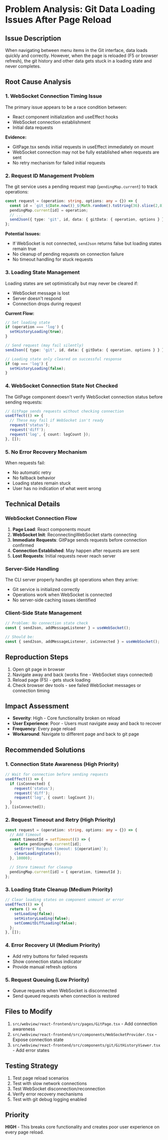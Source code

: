# Problem Analysis: Git Data Loading Issues After Page Reload

## Issue Description
When navigating between menu items in the Git interface, data loads quickly and correctly. However, when the page is reloaded (F5 or browser refresh), the git history and other data gets stuck in a loading state and never completes.

## Root Cause Analysis

### 1. **WebSocket Connection Timing Issue**
The primary issue appears to be a race condition between:
- React component initialization and useEffect hooks
- WebSocket connection establishment
- Initial data requests

**Evidence:**
- GitPage.tsx sends initial requests in useEffect immediately on mount
- WebSocket connection may not be fully established when requests are sent
- No retry mechanism for failed initial requests

### 2. **Request ID Management Problem**
The git service uses a pending request map (`pendingMap.current`) to track operations:

```typescript
const request = (operation: string, options: any = {}) => {
  const id = `git_${Date.now()}_${Math.random().toString(36).slice(2,8)}`;
  pendingMap.current[id] = operation;
  // ...
  sendJson({ type: 'git', id, data: { gitData: { operation, options } } });
};
```

**Potential Issues:**
- If WebSocket is not connected, `sendJson` returns false but loading states remain true
- No cleanup of pending requests on connection failure
- No timeout handling for stuck requests

### 3. **Loading State Management**
Loading states are set optimistically but may never be cleared if:
- WebSocket message is lost
- Server doesn't respond
- Connection drops during request

**Current Flow:**
```typescript
// Set loading state
if (operation === 'log') {
  setHistoryLoading(true);
}

// Send request (may fail silently)
sendJson({ type: 'git', id, data: { gitData: { operation, options } } });

// Loading state only cleared on successful response
if (op === 'log') {
  setHistoryLoading(false);
}
```

### 4. **WebSocket Connection State Not Checked**
The GitPage component doesn't verify WebSocket connection status before sending requests:

```typescript
// GitPage sends requests without checking connection
useEffect(() => {
  // These may fail if WebSocket isn't ready
  request('status');
  request('diff');
  request('log', { count: logCount });
}, []);
```

### 5. **No Error Recovery Mechanism**
When requests fail:
- No automatic retry
- No fallback behavior
- Loading states remain stuck
- User has no indication of what went wrong

## Technical Details

### WebSocket Connection Flow
1. **Page Load**: React components mount
2. **WebSocket Init**: ReconnectingWebSocket starts connecting
3. **Immediate Requests**: GitPage sends requests before connection confirmed
4. **Connection Established**: May happen after requests are sent
5. **Lost Requests**: Initial requests never reach server

### Server-Side Handling
The CLI server properly handles git operations when they arrive:
- Git service is initialized correctly
- Operations work when WebSocket is connected
- No server-side caching issues identified

### Client-Side State Management
```typescript
// Problem: No connection state check
const { sendJson, addMessageListener } = useWebSocket();

// Should be:
const { sendJson, addMessageListener, isConnected } = useWebSocket();
```

## Reproduction Steps
1. Open git page in browser
2. Navigate away and back (works fine - WebSocket stays connected)
3. Reload page (F5) - gets stuck loading
4. Check browser dev tools - see failed WebSocket messages or connection timing

## Impact Assessment
- **Severity**: High - Core functionality broken on reload
- **User Experience**: Poor - Users must navigate away and back to recover
- **Frequency**: Every page reload
- **Workaround**: Navigate to different page and back to git page

## Recommended Solutions

### 1. **Connection State Awareness** (High Priority)
```typescript
// Wait for connection before sending requests
useEffect(() => {
  if (isConnected) {
    request('status');
    request('diff');
    request('log', { count: logCount });
  }
}, [isConnected]);
```

### 2. **Request Timeout and Retry** (High Priority)
```typescript
const request = (operation: string, options: any = {}) => {
  // Add timeout
  const timeoutId = setTimeout(() => {
    delete pendingMap.current[id];
    setError(`Request timeout: ${operation}`);
    clearLoadingStates();
  }, 10000);
  
  // Store timeout for cleanup
  pendingMap.current[id] = { operation, timeoutId };
};
```

### 3. **Loading State Cleanup** (Medium Priority)
```typescript
// Clear loading states on component unmount or error
useEffect(() => {
  return () => {
    setLoading(false);
    setHistoryLoading(false);
    setCommitDiffLoading(false);
  };
}, []);
```

### 4. **Error Recovery UI** (Medium Priority)
- Add retry buttons for failed requests
- Show connection status indicator
- Provide manual refresh options

### 5. **Request Queuing** (Low Priority)
- Queue requests when WebSocket is disconnected
- Send queued requests when connection is restored

## Files to Modify
1. `src/webview/react-frontend/src/pages/GitPage.tsx` - Add connection awareness
2. `src/webview/react-frontend/src/components/WebSocketProvider.tsx` - Expose connection state
3. `src/webview/react-frontend/src/components/git/GitHistoryViewer.tsx` - Add error states

## Testing Strategy
1. Test page reload scenarios
2. Test with slow network connections
3. Test WebSocket disconnection/reconnection
4. Verify error recovery mechanisms
5. Test with git debug logging enabled

## Priority
**HIGH** - This breaks core functionality and creates poor user experience on every page reload.